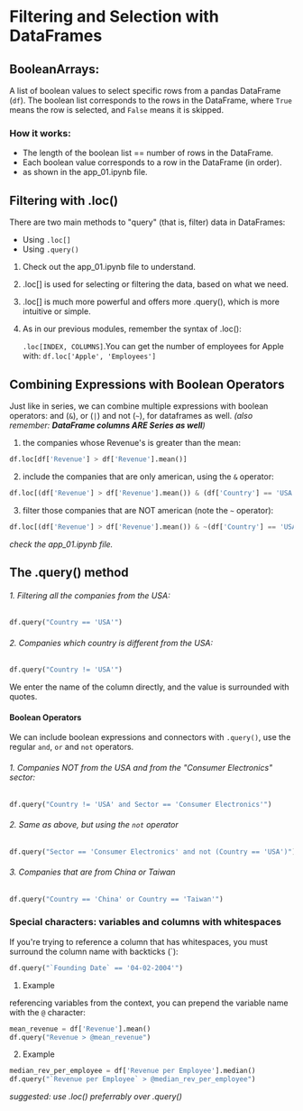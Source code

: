# Filtering and Selection with DataFrames

## BooleanArrays:

A list of boolean values to select specific rows from a pandas DataFrame (`df`). The boolean list corresponds to the rows in the DataFrame, where `True` means the row is selected, and `False` means it is skipped.

### How it works:

- The length of the boolean list == number of rows in the DataFrame.
- Each boolean value corresponds to a row in the DataFrame (in order).
- as shown in the app_01.ipynb file.

## Filtering with .loc()

There are two main methods to "query" (that is, filter) data in DataFrames:

- Using `.loc[]`
- Using `.query()`

1. Check out the app_01.ipynb file to understand.
2. .loc[] is used for selecting or filtering the data, based on what we need.
3. .loc[] is much more powerful and offers more .query(), which is more intuitive or simple.
4. As in our previous modules, remember the syntax of .loc():

   `.loc[INDEX, COLUMNS]`.You can get the number of employees for Apple with: `df.loc['Apple', 'Employees']`

## Combining Expressions with Boolean Operators

Just like in series, we can combine multiple expressions with boolean operators: and (`&`), or (`|`) and not (`~`), for dataframes as well. _(also remember: **DataFrame columns ARE Series as well**)_

1. the companies whose Revenue's is greater than the mean:

```python
df.loc[df['Revenue'] > df['Revenue'].mean()]
```

2. include the companies that are only american, using the `&` operator:

```python
df.loc[(df['Revenue'] > df['Revenue'].mean()) & (df['Country'] == 'USA')]
```

3. filter those companies that are NOT american (note the `~` operator):

```python
df.loc[(df['Revenue'] > df['Revenue'].mean()) & ~(df['Country'] == 'USA')]
```

_check the app_01.ipynb file._

## The .query() method

###### 1. Filtering all the companies from the USA:

```python
df.query("Country == 'USA'")
```

###### 2. Companies which country is different from the USA:

```python
df.query("Country != 'USA'")
```

We enter the name of the column directly, and the value is surrounded with quotes.

#### Boolean Operators

We can include boolean expressions and connectors with `.query()`, use the regular `and`, `or` and `not` operators.

###### 1. Companies NOT from the USA and from the "Consumer Electronics" sector:

```python
df.query("Country != 'USA' and Sector == 'Consumer Electronics'")
```

###### 2. Same as above, but using the `not` operator

```python
df.query("Sector == 'Consumer Electronics' and not (Country == 'USA')")
```

###### 3. Companies that are from China or Taiwan

```python
df.query("Country == 'China' or Country == 'Taiwan'")
```

### Special characters: variables and columns with whitespaces

If you're trying to reference a column that has whitespaces, you must surround the column name with backticks (`):

```python
df.query("`Founding Date` == '04-02-2004'")
```

1. Example

referencing variables from the context, you can prepend the variable name with the `@` character:

```python
mean_revenue = df['Revenue'].mean()
df.query("Revenue > @mean_revenue")
```

2. Example

```python
median_rev_per_employee = df['Revenue per Employee'].median()
df.query("`Revenue per Employee` > @median_rev_per_employee")
```

_suggested: use .loc() preferrably over .query()_
